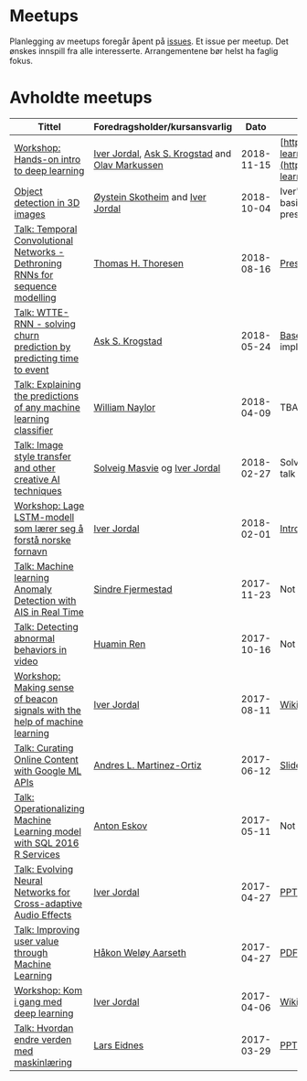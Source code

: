# Meetups

Planlegging av meetups foregår åpent på [issues](../../issues). Et issue per meetup. Det ønskes innspill fra alle interesserte. Arrangementene bør helst ha faglig fokus.

# Avholdte meetups

| Tittel        | Foredragsholder/kursansvarlig      | Dato          | Slides/materiell |
| ------------- | ---------------------------------- | --------------| ---------------- |
| [Workshop: Hands-on intro to deep learning](https://www.meetup.com/Trondheim-Machine-Learning-Meetup/events/255551218/) | [Iver Jordal](https://github.com/iver56), [Ask S. Krogstad](https://github.com/askskro) and [Olav Markussen](https://github.com/olavbm) | 2018-11-15 | [https://github.com/AIAScience/deep-learning-intro](https://github.com/AIAScience/deep-learning-intro) |
| [Object detection in 3D images](https://www.meetup.com/Trondheim-Machine-Learning-Meetup/events/254440722/) | [Øystein Skotheim](https://www.linkedin.com/in/oskotheim/) and [Iver Jordal](https://github.com/iver56) | 2018-10-04 | Iver's presentation on object detection basics: [PPTX, 36 MB](https://github.com/trondheim-machine-learning-meetup/meetups/releases/download/2018-10-04/Object.detection.basics.pptx), Øystein's presentations: not published |
| [Talk: Temporal Convolutional Networks - Dethroning RNNs for sequence modelling](https://www.meetup.com/Trondheim-Machine-Learning-Meetup/events/252982155/) | [Thomas H. Thoresen](https://github.com/thomasht86) | 2018-08-16 | [Presentation](https://www.slideshare.net/ThomasHjeldeThoresen/temporal-convolutional-networks-dethroning-rnns-for-sequence-modelling) |
| [Talk: WTTE-RNN - solving churn prediction by predicting time to event](https://www.meetup.com/Trondheim-Machine-Learning-Meetup/events/250298421/) | [Ask S. Krogstad](https://github.com/askskro) | 2018-05-24 | [Based on this blog post](https://ragulpr.github.io/2016/12/22/WTTE-RNN-Hackless-churn-modeling/) and these implementations [1](https://github.com/ragulpr/wtte-rnn/), [2](https://github.com/ragulpr/wtte-rnn-examples), [3](https://github.com/daynebatten/keras-wtte-rnn) and [4](https://github.com/gm-spacagna/deep-ttf). |
| [Talk: Explaining the predictions of any machine learning classifier](https://www.meetup.com/Trondheim-Machine-Learning-Meetup/events/248434343/) | [William Naylor](https://www.linkedin.com/in/wrnaylor/) | 2018-04-09 | TBA |
| [Talk: Image style transfer and other creative AI techniques](https://www.meetup.com/Trondheim-Machine-Learning-Meetup/events/247584393/) | [Solveig Masvie](https://no.linkedin.com/in/solveigmasvie) og [Iver Jordal](https://github.com/iver56) | 2018-02-27 | Solveig's talk is not published. Iver's talk is available: [PPTX, 364 MB](https://github.com/trondheim-machine-learning-meetup/meetups/releases/download/2018-02-27/Creative.AI.pptx) |
| [Workshop: Lage LSTM-modell som lærer seg å forstå norske fornavn](https://www.meetup.com/Trondheim-Machine-Learning-Meetup/events/246929884/) | [Iver Jordal](https://github.com/iver56) | 2018-02-01 | [Intro presentation](slides/2017-02-01%20-%20LSTM%20Workshop%20introduction.pptx?raw=true), [Online tutorial](https://github.com/iver56/lstm-name-classifier/wiki) |
| [Talk: Machine learning Anomaly Detection with AIS in Real Time](https://www.meetup.com/Trondheim-Machine-Learning-Meetup/events/243950552/) | [Sindre Fjermestad](https://github.com/sindresf) | 2017-11-23 | Not published |
| [Talk: Detecting abnormal behaviors in video](https://www.meetup.com/Trondheim-Machine-Learning-Meetup/events/243804857/) | [Huamin Ren](https://dk.linkedin.com/in/huamin-ren-660b3020) | 2017-10-16 | Not published |
| [Workshop: Making sense of beacon signals with the help of machine learning](https://www.meetup.com/Trondheim-Machine-Learning-Meetup/events/242117392/) | [Iver Jordal](https://github.com/iver56) | 2017-08-11 | [Wiki](https://github.com/iver56/indoor-nav/wiki) |
| [Talk: Curating Online Content with Google ML APIs](https://www.meetup.com/Trondheim-Machine-Learning-Meetup/events/240367860/) | [Andres L. Martinez-Ortiz](https://github.com/almo) | 2017-06-12 | [Slideshare](https://www.slideshare.net/aleonar/curating-online-content-with-google-ml-api) |
| [Talk: Operationalizing Machine Learning model with SQL 2016 R Services](https://www.meetup.com/Trondheim-Machine-Learning-Meetup/events/239354791/) | [Anton Eskov](https://www.linkedin.com/in/anton-eskov-39b85543/) | 2017-05-11 | Not published |
| [Talk: Evolving Neural Networks for Cross-adaptive Audio Effects](https://www.meetup.com/Trondheim-Machine-Learning-Meetup/events/238931245/) | [Iver Jordal](https://github.com/iver56) | 2017-04-27 | [PPTX, 40 MB](http://iver56.github.io/cross-adaptive-audio/presentation.pptx) |
| [Talk: Improving user value through Machine Learning](https://www.meetup.com/Trondheim-Machine-Learning-Meetup/events/238931245/) | [Håkon Weløy Aarseth](https://www.meetup.com/Trondheim-Machine-Learning-Meetup/members/181974732/) | 2017-04-27 | [PDF, 2 MB](slides/2017-04-27%20-%20Improving%20user%20value%20through%20machine%20learning.pdf?raw=true) |
| [Workshop: Kom i gang med deep learning](https://www.meetup.com/Trondheim-Machine-Learning-Meetup/events/238379730/) | [Iver Jordal](https://github.com/iver56) | 2017-04-06 | [Wiki](https://github.com/iver56/image-regression/wiki) |
| [Talk: Hvordan endre verden med maskinlæring](https://github.com/trondheim-machine-learning-meetup/meetups/issues/2) | [Lars Eidnes](https://github.com/larspars) | 2017-03-29 | [PPTX, 2 MB](slides/2017-03-29%20-%20Hvordan%20endre%20verden%20med%20maskinl%C3%A6ring.pptx?raw=true) |
